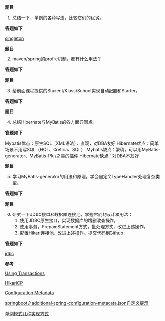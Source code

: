 **题目**
1. 总结一下，单例的各种写法，比较它们的优劣。

**答题如下**

[singleton]()

**题目**

2. maven/spring的profile机制，都有什么用法？

**答题如下**

**题目**

3. 给前面课程提供的Student/Klass/School实现自动配置和Starter。

**答题如下**

**题目**

4. 总结Hibernate与MyBatis的各方面异同点。

**答题如下**

Mybatis优点：原生SQL（XML语法），直观，对DBA友好
Hibernate优点：简单场景不用写SQL（HQL、Cretiria、SQL）
Mybatis缺点：繁琐，可以用MyBatis-generator、MyBatis-Plus之类的插件
Hibernate缺点：对DBA不友好  

**题目**

5. 学习MyBatis-generator的用法和原理，学会自定义TypeHandler处理复杂类型。

**答题如下**

**题目**

6. 研究一下JDBC接口和数据库连接池，掌握它们的设计和用法：
   1. 使用JDBC原生接口，实现数据库的增删改查操作。
   2. 使用事务，PrepareStatement方式，批处理方式，改进上述操作。
   3. 配置Hikari连接池，改进上述操作。提交代码到Github  

**答题如下**

[jdbc]()

**参考**

[Using Transactions](https://docs.oracle.com/javase/tutorial/jdbc/basics/transactions.html)

[HikariCP](https://github.com/brettwooldridge/HikariCP#configuration-knobs-baby)

[Configuration Metadata](https://docs.spring.io/spring-boot/docs/2.1.7.RELEASE/reference/html/configuration-metadata.html#configuration-metadata-format)

[springboot之additional-spring-configuration-metadata.json自定义提示](https://www.cnblogs.com/Purgeyao/p/11439555.html)

[单例模式几种实现方式](https://www.cnblogs.com/ngy0217/p/9006716.html)